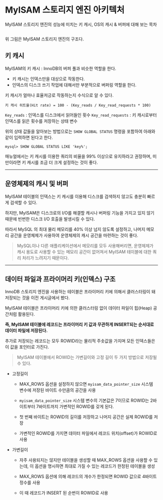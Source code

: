 <h1 id="myisam-스토리지-엔진-아키텍처">MyISAM 스토리지 엔진 아키텍처</h1>
<p>MyISAM 스토리지 엔진의 성능에 미치는 키 캐시, OS의 캐시 &amp; 버퍼에 대해 보는 목차</p>
<p><img alt="" src="https://velog.velcdn.com/images/jojehuni_9759/post/226ac357-cfb6-4f89-8da9-86a2d1384d65/image.png" /></p>
<p>위 그림은 MyISAM 스토리지 엔진의 구조다.</p>
<h2 id="키-캐시">키 캐시</h2>
<p>MyISAM의 키 캐시 : InnoDB의 버퍼 풀과 비슷한 역할을 한다.</p>
<ul>
<li>키 캐시는 인덱스만을 대상으로 작동한다.</li>
<li>인덱스의 디스크 쓰기 작업에 대해서만 부분적으로 버퍼링 역할을 한다.</li>
</ul>
<p>키 캐시가 얼마나 효율저긍로 작동하는지 수식으로 알 수 있다.</p>
<pre><code>키 캐시 히트율(Hit rate) = 100 - (Key_reads / Key_read_requests * 100)</code></pre><p><code>Key_reads</code> : 인덱스를 디스크에서 읽어들인 횟수
<code>Key_read_requests</code> : 키 캐시로부터 인덱스를 읽은 횟수를 저장하는 상태 변수</p>
<p>위의 상태 값들을 알아보는 방법으로는 <code>SHOW GLOBAL STATUS</code> 명령을 포함하여 아래와 같이 입력하면 된다고 한다.</p>
<pre><code class="language-sql">mysql&gt; SHOW GLOBAL STATUS LIKE 'key%';</code></pre>
<p>매뉴얼에서는 키 캐시를 이용한 쿼리의 비율을 99% 이상으로 유지하라고 권장하며, 미만이라면 키 캐시를 조금 더 크게 설정하는 것이 좋다.</p>
<hr />
<h2 id="운영체제의-캐시-및-버퍼">운영체제의 캐시 및 버퍼</h2>
<p>MyISAM 테이블의 인덱스는 키 캐시를 이용해 디스크를 검색하지 않고도 충분히 빠르게 검색할 수 있다.</p>
<p>하지만, MyISAM은 디스크로의 I/O를 해결할 캐시나 버퍼링 기능을 가지고 있지 않기 때문에 빈번한 디스크 I/O 호출을 발생시킬 수 있다.</p>
<p>따라서 MySQL 의 최대 물리 메모리를 40% 이상 넘지 않도록 설정하고, 나머지 메모리 공간을 운영체제가 사용하여 운영체제의 캐시 공간을 마련하는 것이 좋다.</p>
<blockquote>
<p>MySQL이나 다른 애플리케이션에서 메모리를 모두 사용해버리면, 운영체제가 캐시 용도로 사용할 수 있는 메모리 공간이 없어져서 MyISAM 테이블에 대한 쿼리 처리가 느려지기 때문이다.</p>
</blockquote>
<hr />
<h2 id="데이터-파일과-프라이머리-키인덱스-구조">데이터 파일과 프라이머리 키(인덱스) 구조</h2>
<p>InnoDB 스토리지 엔진을 사용하는 테이블은 프라이머리 키에 의해서 클러스터링이 돼 저장되는 것을 이전 게시글에서 봤다.</p>
<p>MyISAM 테이블은 프라이머리 키에 의한 클러스터링 없이 데이터 파일이 힙(Heap) 공간처럼 활용된다.</p>
<p><strong>즉, MyISAM 테이블에 레코드는 프라이머리 키 값과 무관하게 INSERT되는 순서대로 데이터 파일에 저장된다.</strong></p>
<p>추가로 저장되는 레코드는 모두 ROWID라는 물리적 주솟값을 가지며 모든 인덱스들은 이 값을 포인터로 가진다.</p>
<blockquote>
<p>MyISAM 테이블에서 ROWID는 가변길이와 고정 길이 두 가지 방법으로 저장될 수 있다.</p>
</blockquote>
<ul>
<li><p>고정길이</p>
<ul>
<li><p>MAX_ROWS 옵션을 설정하지 않으면 <code>myisam_data_pointer_size</code> 시스템 변수에 저장된 바이트 수만큼의 공간을 사용</p>
</li>
<li><p><code>myisam_data_pointer_size</code> 시스템 변수의 기본값은 7이므로 ROWID는 2바이트부터 7바이트까지 가변적인 ROWID를 갖게 된다.</p>
</li>
<li><p>첫 번째 바이트는 ROWID의 길이를 저장하고 나머지 공간은 실제 ROWID를 저장</p>
</li>
<li><p>가변적인 ROWID를 가지면 데이터 파일에서 레코드 위치(offset)가 ROWID로 사용</p>
</li>
</ul>
</li>
<li><p>가변길이</p>
<ul>
<li><p>자주 사용되지는 않지만 테이블을 생성할 때 MAX_ROWS 옵션을 사용할 수 있는데, 이 옵션을 명시하면 최대로 가질 수 있는 레코드가 한정된 테이블을 생성</p>
</li>
<li><p>MAX_ROWS 옵션에 의해 레코드의 개수가 한정되면 ROWID 값으로 4바이트 정수를 사용</p>
</li>
<li><p>이 때 레코드가 INSERT 된 순번이 ROWID로 사용</p>
</li>
</ul>
</li>
</ul>